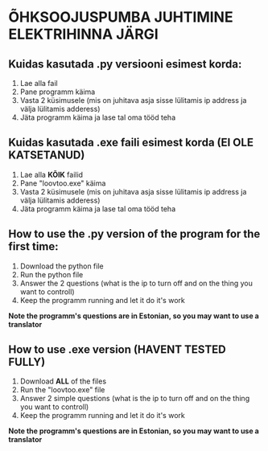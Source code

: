 # ÕHKSOOJUSPUMBA JUHTIMINE ELEKTRIHINNA JÄRGI

## Kuidas kasutada .py versiooni esimest korda:
1. Lae alla fail
2. Pane programm käima
3. Vasta 2 küsimusele (mis on juhitava asja sisse lülitamis ip address ja välja lülitamis adderess)
4. Jäta programm käima ja lase tal oma tööd teha



## Kuidas kasutada .exe faili esimest korda **(EI OLE KATSETANUD)**
1. Lae alla **KÕIK** failid
2. Pane "loovtoo.exe" käima
3. Vasta 2 küsimusele (mis on juhitava asja sisse lülitamis ip address ja välja lülitamis adderess)
4. Jäta programm käima ja lase tal oma tööd teha



## How to use the .py version of the program for the first time:
1. Download the python file
2. Run the python file
3. Answer the 2 questions (what is the ip to turn off and on the thing you want to controll)
4. Keep the programm running and let it do it's work

**Note the programm's questions are in Estonian, so you may want to use a translator**



## How to use .exe version **(HAVENT TESTED FULLY)** 
1. Download **ALL** of the files
2. Run the "loovtoo.exe" file
3. Answer 2 simple questions (what is the ip to turn off and on the thing you want to controll)
4. Keep the programm running and let it do it's work

**Note the programm's questions are in Estonian, so you may want to use a translator**
